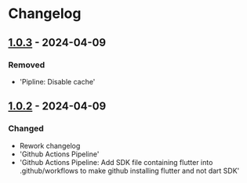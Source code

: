 # Changelog

## [1.0.3] - 2024-04-09

### Removed

- 'Pipline: Disable cache'

## [1.0.2] - 2024-04-09

### Changed

- Rework changelog
- 'Github Actions Pipeline'
- 'Github Actions Pipeline: Add SDK file containing flutter into .github/workflows to make github installing flutter and not dart SDK'

[1.0.3]: https://github.com/inlavigo/gg_fake_timer/compare/1.0.2...1.0.3
[1.0.2]: https://github.com/inlavigo/gg_fake_timer/tag/%tag
